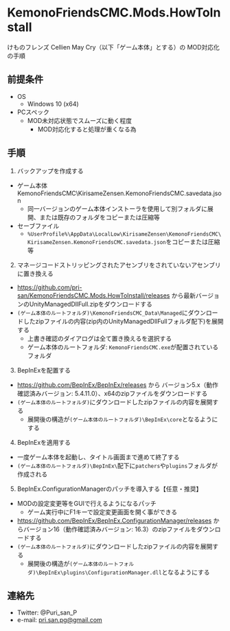 # KemonoFriendsCMC.Mods.HowToInstall
けものフレンズ Cellien May Cry（以下「ゲーム本体」とする）の MOD対応化の手順

## 前提条件

* OS
  * Windows 10 (x64)
* PCスペック
  * MOD未対応状態でスムーズに動く程度
    * MOD対応化すると処理が重くなる為

## 手順

1. バックアップを作成する
  * ゲーム本体KemonoFriendsCMC\KirisameZensen.KemonoFriendsCMC.savedata.json
    * 同一バージョンのゲーム本体インストーラを使用して別フォルダに展開、または既存のフォルダをコピーまたは圧縮等
  * セーブファイル
    * `%UserProfile%\AppData\LocalLow\KirisameZensen\KemonoFriendsCMC\KirisameZensen.KemonoFriendsCMC.savedata.json`をコピーまたは圧縮等
2. マネージコードストリッピングされたアセンブリをされていないアセンブリに置き換える
  * https://github.com/pri-san/KemonoFriendsCMC.Mods.HowToInstall/releases から最新バージョンのUnityManagedDllFull.zipをダウンロードする
  * `(ゲーム本体のルートフォルダ)\KemonoFriendsCMC_Data\Managed`にダウンロードしたzipファイルの内容(zip内のUnityManagedDllFullフォルダ配下)を展開する
    * 上書き確認のダイアログは全て置き換えるを選択する
    * ゲーム本体のルートフォルダ: `KemonoFriendsCMC.exe`が配置されているフォルダ
3. BepInExを配置する
  * https://github.com/BepInEx/BepInEx/releases から バージョン5.x（動作確認済みバージョン: 5.4.11.0）、x64のzipファイルをダウンロードする
  * `(ゲーム本体のルートフォルダ)`にダウンロードしたzipファイルの内容を展開する
    * 展開後の構造が`(ゲーム本体のルートフォルダ)\BepInEx\core`となるようにする
4. BepInExを適用する
  * 一度ゲーム本体を起動し、タイトル画面まで進めて終了する
  * `(ゲーム本体のルートフォルダ)\BepInEx\`配下に`patchers`や`plugins`フォルダが作成される
5. BepInEx.ConfigurationManagerのパッチを導入する【任意・推奨】
  * MODの設定変更等をGUIで行えるようになるパッチ
    * ゲーム実行中にF1キーで設定変更画面を開く事ができる
  * https://github.com/BepInEx/BepInEx.ConfigurationManager/releases からバージョン16（動作確認済みバージョン: 16.3）のzipファイルをダウンロードする
  * `(ゲーム本体のルートフォルダ)`にダウンロードしたzipファイルの内容を展開する
    * 展開後の構造が`(ゲーム本体のルートフォルダ)\BepInEx\plugins\ConfigurationManager.dll`となるようにする

## 連絡先

* Twitter: @Puri_san_P
* e-mail: pri.san.pg@gmail.com
